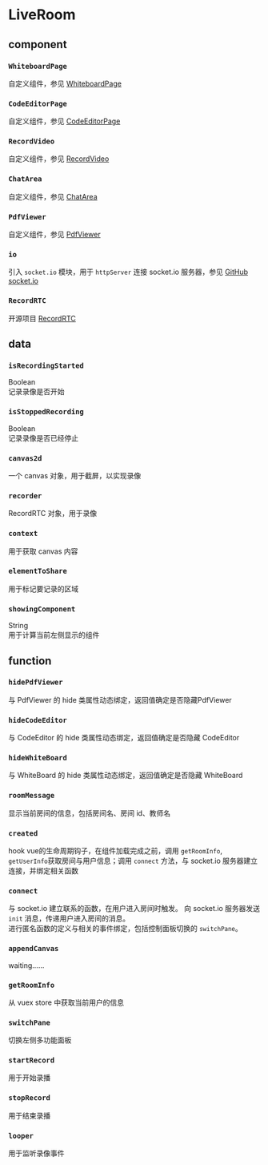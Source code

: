 # LiveRoom
## component
### ```WhiteboardPage```
自定义组件，参见 [WhiteboardPage](WhiteboardPage.vue.md)

### ```CodeEditorPage```
自定义组件，参见 [CodeEditorPage](CodeEditorPage.vue.md)

### ```RecordVideo```
自定义组件，参见 [RecordVideo](RecordVideo.vue.md)

### ```ChatArea```
自定义组件，参见 [ChatArea](ChatArea.vue.md)

### ```PdfViewer```
自定义组件，参见 [PdfViewer](PdfViewer.vue.md)

### ```io```
引入 ```socket.io``` 模块，用于 ```httpServer``` 连接 socket.io 服务器，参见 [GitHub socket.io](https://github.com/socket.io/socket.io)

### ```RecordRTC```
开源项目 [RecordRTC](https://github.com/muaz-khan/RecordRTC)

## data
### ```isRecordingStarted```
Boolean  
记录录像是否开始

### ```isStoppedRecording```
Boolean  
记录录像是否已经停止

### ```canvas2d```
一个 canvas 对象，用于截屏，以实现录像

### ```recorder```
RecordRTC 对象，用于录像

### ```context```
用于获取 canvas 内容

### ```elementToShare```
用于标记要记录的区域

### ```showingComponent```
String  
用于计算当前左侧显示的组件

## function
### ```hidePdfViewer```
与 PdfViewer 的 hide 类属性动态绑定，返回值确定是否隐藏PdfViewer

### ```hideCodeEditor```
与 CodeEditor 的 hide 类属性动态绑定，返回值确定是否隐藏 CodeEditor

### ```hideWhiteBoard```
与 WhiteBoard 的 hide 类属性动态绑定，返回值确定是否隐藏 WhiteBoard

### ```roomMessage```
显示当前房间的信息，包括房间名、房间 id、教师名

### ```created```
hook
vue的生命周期钩子，在组件加载完成之前，调用 ```getRoomInfo```, ```getUserInfo```获取房间与用户信息；调用 ```connect``` 方法，与 socket.io 服务器建立连接，并绑定相关函数

### ```connect```
与 socket.io 建立联系的函数，在用户进入房间时触发。
向 socket.io 服务器发送 ```init``` 消息，传递用户进入房间的消息。  
进行匿名函数的定义与相关的事件绑定，包括控制面板切换的 ```switchPane```。

### ```appendCanvas```
waiting......

### ```getRoomInfo```
从 vuex store 中获取当前用户的信息

### ```switchPane```
切换左侧多功能面板

### ```startRecord```
用于开始录播

### ```stopRecord```
用于结束录播

### ```looper```
用于监听录像事件